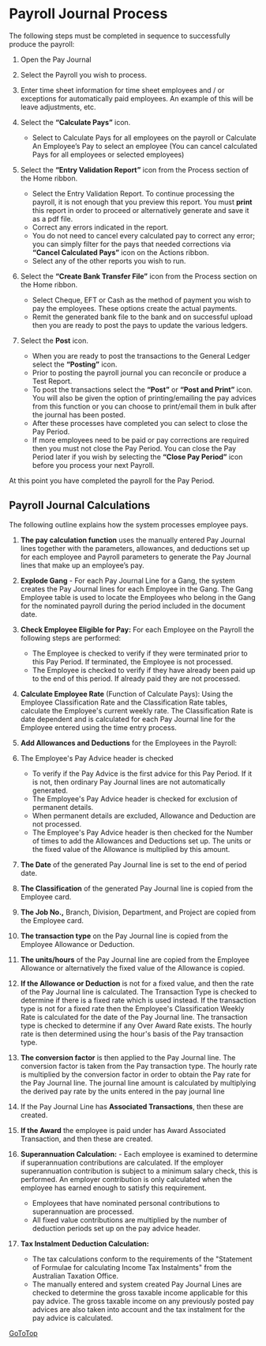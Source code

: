 # Payroll Journal Process
The following steps must be completed in sequence to successfully produce the payroll:

1.    Open the Pay Journal

2.    Select the Payroll you wish to process.

3.    Enter time sheet information for time sheet employees and / or exceptions for automatically paid employees.  An example of this will be leave adjustments, etc.

4.    Select the **“Calculate Pays”** icon.
      - Select to Calculate Pays for all employees on the payroll or Calculate An Employee’s Pay to select an employee (You can cancel calculated Pays for all employees or selected employees)

5.    Select the **“Entry Validation Report”** icon from the Process section of the Home ribbon.
      - Select the Entry Validation Report.  To continue processing the payroll, it is not enough that you preview this report. You must **print** this report in order to proceed or alternatively generate and save it as a pdf file.  
      - Correct any errors indicated in the report.  
      - You do not need to cancel every calculated pay to correct any error; you can simply filter for the pays that needed corrections via **“Cancel Calculated Pays”** icon on the Actions ribbon.  
      - Select any of the other reports you wish to run.  
 
6.    Select the **“Create Bank Transfer File”** icon from the Process section on the Home ribbon.
      - Select Cheque, EFT or Cash as the method of payment you wish to pay the employees.  These options create the actual payments.
      - Remit the generated bank file to the bank and on successful upload then you are ready to post the pays to update the various ledgers.  
7.    Select the **Post** icon.
      - When you are ready to post the transactions to the General Ledger select the **“Posting”** icon.
      - Prior to posting the payroll journal you can reconcile or produce a Test Report.  
      - To post the transactions select the **“Post”** or **“Post and Print”** icon.  You will also be given the option of printing/emailing the pay advices from this function or you can choose to print/email them in bulk after the journal has been posted.  
      - After these processes have completed you can select to close the Pay Period.  
      - If more employees need to be paid or pay corrections are required then you must not close the Pay Period.  You can close the Pay Period later if you wish by selecting the **“Close Pay Period”** icon before you process your next Payroll.

At this point you have completed the payroll for the Pay Period. 

## Payroll Journal Calculations
The following outline explains how the system processes employee pays.

1.    **The pay calculation function** uses the manually entered Pay Journal lines together with the parameters, allowances, and deductions set up for each employee and Payroll parameters to generate the Pay Journal lines that make up an employee’s pay.

2.    **Explode Gang** - For each Pay Journal Line for a Gang, the system creates the Pay Journal lines for each Employee in the Gang.  The Gang Employee table is used to locate the Employees who belong in the Gang for the nominated payroll during the period included in the document date.

3.    **Check Employee Eligible for Pay:** For each Employee on the Payroll the following steps are performed:
      - The Employee is checked to verify if they were terminated prior to this Pay Period.  If terminated, the Employee is not processed.
      - The Employee is checked to verify if they have already been paid up to the end of this period.  If already paid they are not processed.
     
4.    **Calculate Employee Rate** (Function of Calculate Pays): Using the Employee Classification Rate and the Classification Rate tables, calculate the Employee's current weekly rate.  The Classification Rate is date dependent and is calculated for each Pay Journal line for the Employee entered using the time entry process.

5.    **Add Allowances and Deductions** for the Employees in the Payroll:

6.    The Employee's Pay Advice header is checked 
      - To verify if the Pay Advice is the first advice for this Pay Period.  If it is not, then ordinary Pay Journal lines are not automatically generated.  
      - The Employee's Pay Advice header is checked for exclusion of permanent details.  
      - When permanent details are excluded, Allowance and Deduction are not processed.  
      - The Employee's Pay Advice header is then checked for the Number of times to add the Allowances and Deductions set up.  The units or the fixed value of the Allowance is multiplied by this amount. 
   
7.    **The Date** of the generated Pay Journal line is set to the end of period date.  

8.    **The Classification** of the generated Pay Journal line is copied from the Employee card.  

9.    **The Job No.,** Branch, Division, Department, and Project are copied from the Employee card.  

10.   **The transaction type** on the Pay Journal line is copied from the Employee Allowance or Deduction.

11.   **The units/hours** of the Pay Journal line are copied from the Employee Allowance or alternatively the fixed value of the Allowance is copied. 

12.   **If the Allowance or Deduction** is not for a fixed value, and then the rate of the Pay Journal line is calculated.  The Transaction Type is checked to determine if there is a fixed rate which is used instead.  If the transaction type is not for a fixed rate then the Employee's Classification Weekly Rate is calculated for the date of the Pay Journal line.  The transaction type is checked to determine if any Over Award Rate exists.  The hourly rate is then determined using the hour's basis of the Pay transaction type.

13.   **The conversion factor** is then applied to the Pay Journal line.  The conversion factor is taken from the Pay transaction type.  The hourly rate is multiplied by the conversion factor in order to obtain the Pay rate for the Pay Journal line.  The journal line amount is calculated by multiplying the derived pay rate by the units entered in the pay journal line 

14.   If the Pay Journal Line has **Associated Transactions**, then these are created. 

15.   **If the Award** the employee is paid under has Award Associated Transaction, and then these are created.

16.	**Superannuation Calculation:** 
        - Each employee is examined to determine if superannuation contributions are calculated.  If the employer superannuation contribution is subject to a minimum salary check, this is performed.  An employer contribution is only calculated when the employee has earned enough to satisfy this requirement.
       - Employees that have nominated personal contributions to superannuation are processed.
       - All fixed value contributions are multiplied by the number of deduction periods set up on the pay advice header. 
    
17.	**Tax Instalment Deduction Calculation:**
      - The tax calculations conform to the requirements of the "Statement of Formulae for calculating Income Tax Instalments" from the Australian Taxation Office.
      - The manually entered and system created Pay Journal Lines are checked to determine the gross taxable income applicable for this pay advice.  The gross taxable income on any previously posted pay advices are also taken into account and the tax instalment for the pay advice is calculated.
      
[GoToTop](#payroll-journal-process)      


